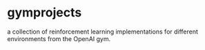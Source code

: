 # gymprojects
a collection of reinforcement learning implementations for different environments from the OpenAI gym.
